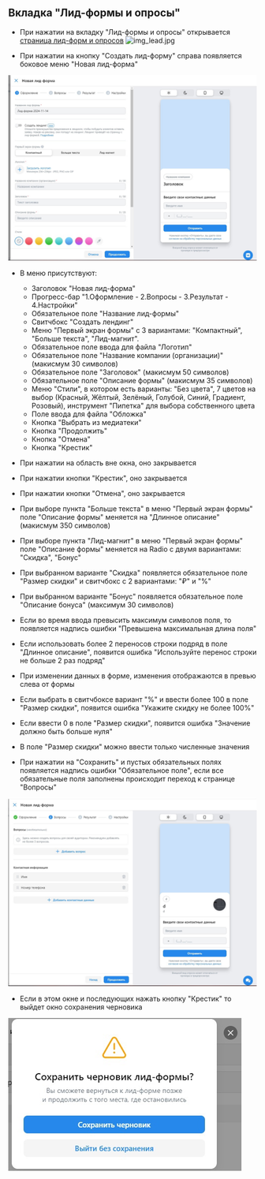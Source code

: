 ## Вкладка "Лид-формы и опросы"

* При нажатии на вкладку "Лид-формы и опросы" открывается [страница лид-форм и опросов](https://ads.vk.com/hq/leadads/leadforms)
![img_lead.jpg](images/img_lead_main.jpg)

* При нажатии на кнопку "Создать лид-форму" справа появляется боковое меню "Новая лид-форма"

![img_lead_1.jpg](images/img_lead_1.jpg)

* В меню присутствуют:
  * Заголовок "Новая лид-форма"
  * Прогресс-бар "1.Оформление - 2.Вопросы - 3.Результат - 4.Настройки"
  * Обязательное поле "Название лид-формы"
  * Свитчбокс "Создать лендинг"
  * Меню "Первый экран формы" с 3 вариантами: "Компактный", "Больше текста", "Лид-магнит".
  * Обязательное поле ввода для файла "Логотип"
  * Обязательное поле "Название компании (организации)" (макисмум 30 символов)
  * Обязательное поле "Заголовок" (макисмум 50 символов)
  * Обязательное поле "Описание формы" (макисмум 35 символов)
  * Меню "Стили", в котором есть варианты: "Без цвета", 7 цветов на выбор (Красный, Жёлтый, Зелёный, Голубой, Синий, Градиент, Розовый), инструмент "Пипетка" для выбора собственного цвета
  * Поле ввода для файла "Обложка"
  * Кнопка "Выбрать из медиатеки"
  * Кнопка "Продолжить"
  * Кнопка "Отмена"
  * Кнопка "Крестик"
* При нажатии на область вне окна, оно закрывается
* При нажатии кнопки "Крестик", оно закрывается
* При нажатии кнопки "Отмена", оно закрывается
* При выборе пункта "Больше текста" в меню "Первый экран формы" поле "Описание формы" меняется на "Длинное описание" (макисмум 350 символов)
* При выборе пункта "Лид-магнит" в меню "Первый экран формы" поле "Описание формы" меняется на Radio с двумя вариантами: "Скидка", "Бонус"
* При выбранном варианте "Скидка" появляется обязательное поле "Размер скидки" и свитчбокс с 2 вариантами: "₽" и "%"
* При выбранном варианте "Бонус" появляется обязательное поле "Описание бонуса" (максимум 30 символов)
* Если во время ввода превысить максимум символов поля, то появляется надпись ошибки "Превышена максимальная длина поля"
* Если использовать более 2 переносов строки подряд в поле "Длинное описание", появится ошибка "Используйте перенос строки не больше 2 раз подряд"
* При изменении данных в форме, изменения отображаются в превью слева от формы
* Если выбрать в свитчбоксе вариант "%" и ввести более 100 в поле "Размер скидки", появится ошибка "Укажите скидку не более 100%"
* Если ввести 0 в поле "Размер скидки", появится ошибка "Значение должно быть больше нуля"
* В поле "Размер скидки" можно ввести только численные значения


* При нажатии на "Сохранить" и пустых обязательных полях появляется надпись ошибки "Обязательное поле", если все обязательные поля заполнены происходит переход к странице "Вопросы"

![img_lead_2.jpg](images/img_lead_2.jpg)

* Если в этом окне и последующих нажать кнопку "Крестик" то выйдет окно сохранения черновика

![img_lead_save_draft.jpg](images/img_lead_save_draft.jpg)

